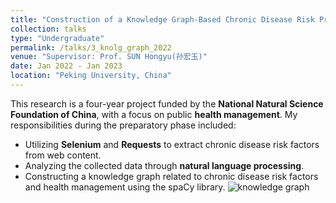```yaml
---
title: "Construction of a Knowledge Graph-Based Chronic Disease Risk Prediction Model and Health Management Pathway in the Context of Big Data"
collection: talks
type: "Undergraduate"
permalink: /talks/3_knolg_graph_2022
venue: "Supervisor: Prof. SUN Hongyu(孙宏玉)"
date: Jan 2022 - Jan 2023
location: "Peking University, China"
---
```


This research is a four-year project funded by the **National Natural Science Foundation of China**, with a focus on public **health management**. My responsibilities during the preparatory phase included:
* Utilizing **Selenium** and **Requests** to extract chronic disease risk factors from web content.
* Analyzing the collected data through **natural language processing**.
* Constructing a knowledge graph related to chronic disease risk factors and health management using the spaCy library.
![knowledge graph](https://yanweijin.github.io/images/risk_kg01.png)
